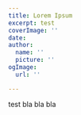 ```yaml
---
title: Lorem Ipsum
excerpt: test
coverImage: ''
date: 
author:
  name: ''
  picture: ''
ogImage:
  url: ''

---
```

test bla bla bla